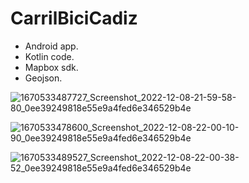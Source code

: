 # CarrilBiciCadiz
- Android app.
- Kotlin code. 
- Mapbox sdk.
- Geojson.

![1670533487727_Screenshot_2022-12-08-21-59-58-80_0ee39249818e55e9a4fed6e346529b4e](https://user-images.githubusercontent.com/37807677/206567294-37aec5f5-402b-48d2-a110-e8f8570120e6.jpg)

![1670533478600_Screenshot_2022-12-08-22-00-10-90_0ee39249818e55e9a4fed6e346529b4e](https://user-images.githubusercontent.com/37807677/206567343-f95fdd05-573c-4a38-9b8b-a5f726fe54aa.jpg)

![1670533489527_Screenshot_2022-12-08-22-00-38-52_0ee39249818e55e9a4fed6e346529b4e](https://user-images.githubusercontent.com/37807677/206567376-3726954a-1462-4fe8-b21e-54c0ea1e87cc.jpg)
